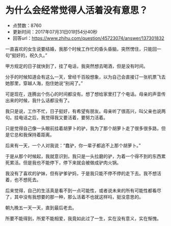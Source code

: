 # 为什么会经常觉得人活着没有意思？
- 点赞数：8760
- 更新时间：2017年07月31日01时54分40秒
- 回答url：https://www.zhihu.com/question/45723074/answer/137301832
<body>
 <p data-pid="Pt9ha4b8">一直喜欢的女生说要结婚，我那个时候工作忙的昏头昏脑，突然愣住，只能回一句“挺好的，祝久久。”</p>
 <p data-pid="FKW5fnYL">甲方规定的日子就快到了，挂了电话，我突然想去喝酒，但是没有时间。</p>
 <p data-pid="CPdb-68D">分手的时候知道会有这么一天，曾经千百般想象，以为自己会直接订一张机票飞去她那里，穿越人海，抱住她说“别闹了。”</p>
 <p data-pid="EOvXBkIR">可是现在，连腾出个伤心的时间都没有。想了想给家里打了个电话。母亲的声音传出来的时候，我什么话都没有了。</p>
 <p data-pid="eBjPylQk">我只是说，工作不忙，日子挺好，有希望有朋友。母亲听了很高兴，叫父亲也说两句。挂电话之后，我觉得我又要活着，要努力活着。</p>
 <p data-pid="b81BrR0L">只是觉得自己像一头眼前挂着胡萝卜的驴，我为了那个胡萝卜走了很多很多路，但是它总和我保持着距离。</p>
 <p data-pid="UpWRrOze">后来有一天，一个人对我说：“蠢驴，你一辈子都追不上那个胡萝卜。”</p>
 <p data-pid="05yRGv_X">于是从那个时候起，我就意识到，我只是一头拉磨的驴，为着一个得不到的东西累死累活。但是我也不能停下，停下来就会被做成驴肉火锅。</p>
 <p data-pid="SZ-L-1LE">我没有了喜欢的驴妹，但有驴爹驴妈，于是我只能不停不停的走下去。我不想活着，也不想死去。</p>
 <p data-pid="7YAu5U8W">后来觉得，自己的生活真是看不到一点可能性，或者说未来的所有可能性都看尽了，其中没有我想要的那一种，那么活着不也就这样吗，挺没意思的。</p>
 <p data-pid="1oQ8fCbe">朝九晚五一天一天，直到最后老去。</p>
 <p data-pid="OscgK0Gc">所要不能得到，所爱不能相爱，我竟如此过了一生，实在没有意义，实在惭愧。</p>
</body>